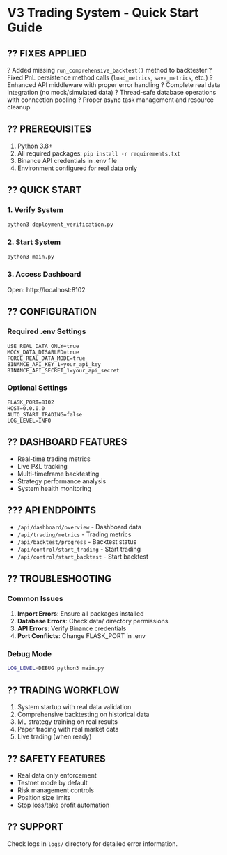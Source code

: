 
# V3 Trading System - Quick Start Guide

## ?? FIXES APPLIED
? Added missing `run_comprehensive_backtest()` method to backtester
? Fixed PnL persistence method calls (`load_metrics`, `save_metrics`, etc.)
? Enhanced API middleware with proper error handling
? Complete real data integration (no mock/simulated data)
? Thread-safe database operations with connection pooling
? Proper async task management and resource cleanup

## ?? PREREQUISITES
1. Python 3.8+
2. All required packages: `pip install -r requirements.txt`
3. Binance API credentials in .env file
4. Environment configured for real data only

## ?? QUICK START

### 1. Verify System
```bash
python3 deployment_verification.py
```

### 2. Start System
```bash
python3 main.py
```

### 3. Access Dashboard
Open: http://localhost:8102

## ?? CONFIGURATION

### Required .env Settings
```
USE_REAL_DATA_ONLY=true
MOCK_DATA_DISABLED=true
FORCE_REAL_DATA_MODE=true
BINANCE_API_KEY_1=your_api_key
BINANCE_API_SECRET_1=your_api_secret
```

### Optional Settings
```
FLASK_PORT=8102
HOST=0.0.0.0
AUTO_START_TRADING=false
LOG_LEVEL=INFO
```

## ?? DASHBOARD FEATURES
- Real-time trading metrics
- Live P&L tracking
- Multi-timeframe backtesting
- Strategy performance analysis
- System health monitoring

## ??? API ENDPOINTS
- `/api/dashboard/overview` - Dashboard data
- `/api/trading/metrics` - Trading metrics
- `/api/backtest/progress` - Backtest status
- `/api/control/start_trading` - Start trading
- `/api/control/start_backtest` - Start backtest

## ?? TROUBLESHOOTING

### Common Issues
1. **Import Errors**: Ensure all packages installed
2. **Database Errors**: Check data/ directory permissions
3. **API Errors**: Verify Binance credentials
4. **Port Conflicts**: Change FLASK_PORT in .env

### Debug Mode
```bash
LOG_LEVEL=DEBUG python3 main.py
```

## ?? TRADING WORKFLOW
1. System startup with real data validation
2. Comprehensive backtesting on historical data
3. ML strategy training on real results
4. Paper trading with real market data
5. Live trading (when ready)

## ?? SAFETY FEATURES
- Real data only enforcement
- Testnet mode by default
- Risk management controls
- Position size limits
- Stop loss/take profit automation

## ?? SUPPORT
Check logs in `logs/` directory for detailed error information.
